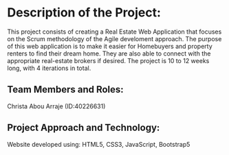 # Description of the Project: 
This project consists of creating a Real Estate Web Application that focuses on the Scrum methodology of the Agile develoment approach. 
The purpose of this web application is to make it easier for Homebuyers and property renters to find their dream home. They are also able to connect with the appropriate real-estate brokers if desired. 
The project is 10 to 12 weeks long, with 4 iterations in total. 
## Team Members and Roles:
Christa Abou Arraje (ID:40226631)

## Project Approach and Technology: 
Website developed using: HTML5, CSS3, JavaScript, Bootstrap5 


